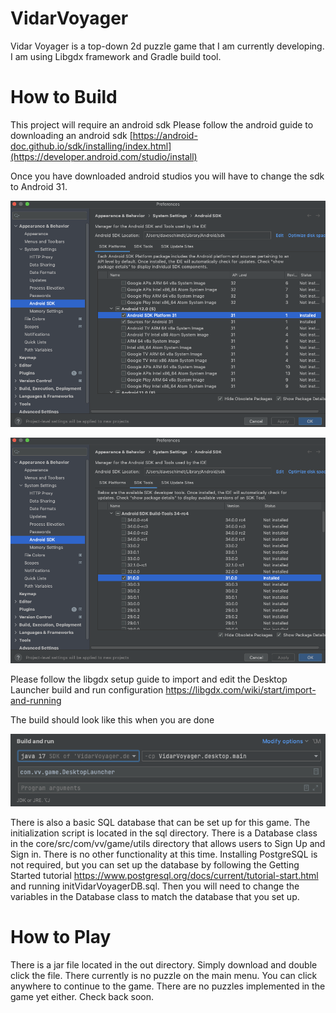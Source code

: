 # VidarVoyager
Vidar Voyager is a top-down 2d puzzle game that I am currently developing. I am using Libgdx framework and Gradle build tool.

# How to Build
This project will require an android sdk
Please follow the android guide to downloading an android sdk
[https://android-doc.github.io/sdk/installing/index.html](https://developer.android.com/studio/install)

Once you have downloaded android studios you will have to change the sdk to Android 31.

![alt text](https://github.com/thunderPumaFalconBird/VidarVoyager/blob/master/AndroidSDK.png?raw=true)

![alt text](https://github.com/thunderPumaFalconBird/VidarVoyager/blob/master/AndroidPlatform.png?raw=true)

Please follow the libgdx setup guide to import and edit the Desktop Launcher build and run configuration 
https://libgdx.com/wiki/start/import-and-running

The build should look like this when you are done

![alt text](https://github.com/thunderPumaFalconBird/VidarVoyager/blob/master/BuildConfig.png?raw=true)

There is also a basic SQL database that can be set up for this game. The initialization script is located in 
the sql directory. There is a Database class in the core/src/com/vv/game/utils directory that allows users 
to Sign Up and Sign in. There is no other functionality at this time. Installing PostgreSQL is not required,
but you can set up the database by following the Getting Started tutorial
https://www.postgresql.org/docs/current/tutorial-start.html and running initVidarVoyagerDB.sql. Then you will need 
to change the variables in the Database class to match the database that you set up.

# How to Play
There is a jar file located in the out directory. Simply download and double click the file. 
There currently is no puzzle on the main menu. You can click anywhere to continue to the game.
There are no puzzles implemented in the game yet either. Check back soon.
